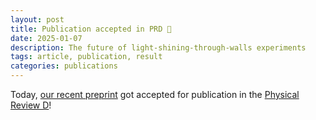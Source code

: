 ```yaml
---
layout: post
title: Publication accepted in PRD 🎉
date: 2025-01-07
description: The future of light-shining-through-walls experiments
tags: article, publication, result
categories: publications
---
```


Today, [our recent preprint](preprint-hyperlsw) got accepted for publication in the [Physical Review D](https://doi.org/10.1103/PhysRevD.111.015003)!